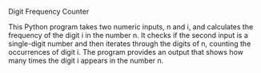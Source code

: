 Digit Frequency Counter

This Python program takes two numeric inputs, n and i, and calculates the frequency of the digit i in the number n. It checks if the second input is a single-digit number and then iterates through the digits of n, counting the occurrences of digit i. The program provides an output that shows how many times the digit i appears in the number n.